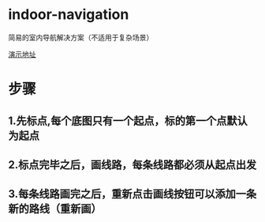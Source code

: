 # indoor-navigation
简易的室内导航解决方案（不适用于复杂场景）

[演示地址](http://map.love614.live/)

# 步骤
## 1.先标点,每个底图只有一个起点，标的第一个点默认为起点
## 2.标点完毕之后，画线路，每条线路都必须从起点出发
## 3.每条线路画完之后，重新点击画线按钮可以添加一条新的路线（重新画）
